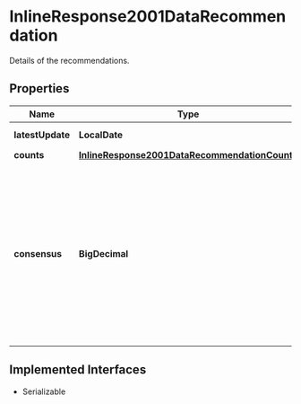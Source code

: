 

# InlineResponse2001DataRecommendation

Details of the recommendations.

## Properties

Name | Type | Description | Notes
------------ | ------------- | ------------- | -------------
**latestUpdate** | **LocalDate** | Date of the latest update. |  [optional]
**counts** | [**InlineResponse2001DataRecommendationCounts**](InlineResponse2001DataRecommendationCounts.md) |  |  [optional]
**consensus** | **BigDecimal** | Recommendation consensus, that is the average value of all provided recommendations. Values are in the range from 1.0 to 5.0, whereby 1 represents the strongest buy recommendation, 3 a hold (neutral) recommendation and 5 the strongest sell recommendation. |  [optional]


## Implemented Interfaces

* Serializable


